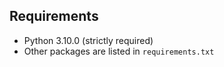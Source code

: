 ## Requirements
- Python 3.10.0 (strictly required)
- Other packages are listed in `requirements.txt`